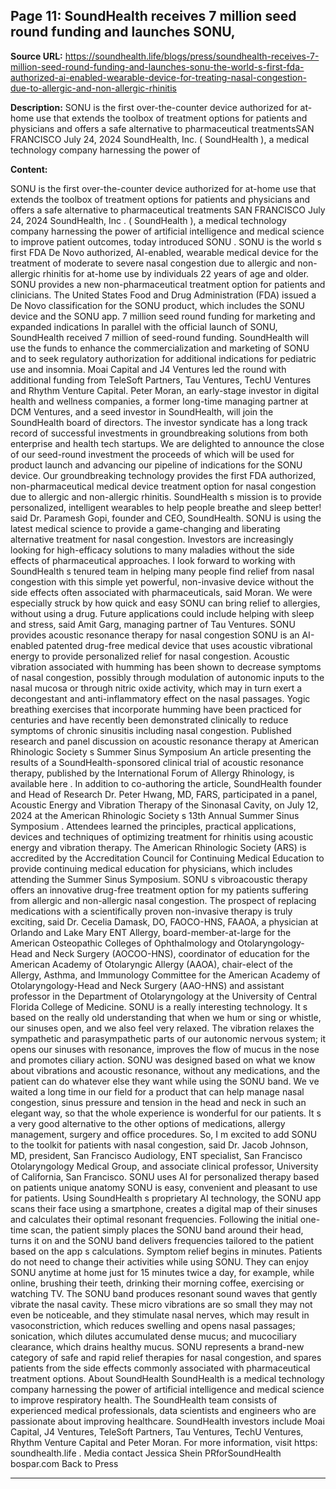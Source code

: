 ## Page 11: SoundHealth receives 7 million seed round funding and launches SONU,

**Source URL:** https://soundhealth.life/blogs/press/soundhealth-receives-7-million-seed-round-funding-and-launches-sonu-the-world-s-first-fda-authorized-ai-enabled-wearable-device-for-treating-nasal-congestion-due-to-allergic-and-non-allergic-rhinitis

**Description:** SONU is the first over-the-counter device authorized for at-home use that extends the toolbox of treatment options for patients and physicians and offers a safe alternative to pharmaceutical treatmentsSAN FRANCISCO July 24, 2024 SoundHealth, Inc. ( SoundHealth ), a medical technology company harnessing the power of

**Content:**

SONU is the first over-the-counter device authorized for at-home use that extends the toolbox of treatment options for patients and physicians and offers a safe alternative to pharmaceutical treatments SAN FRANCISCO July 24, 2024 SoundHealth, Inc . ( SoundHealth ), a medical technology company harnessing the power of artificial intelligence and medical science to improve patient outcomes, today introduced SONU . SONU is the world s first FDA De Novo authorized, AI-enabled, wearable medical device for the treatment of moderate to severe nasal congestion due to allergic and non-allergic rhinitis for at-home use by individuals 22 years of age and older. SONU provides a new non-pharmaceutical treatment option for patients and clinicians. The United States Food and Drug Administration (FDA) issued a De Novo classification for the SONU product, which includes the SONU device and the SONU app. 7 million seed round funding for marketing and expanded indications In parallel with the official launch of SONU, SoundHealth received 7 million of seed-round funding. SoundHealth will use the funds to enhance the commercialization and marketing of SONU and to seek regulatory authorization for additional indications for pediatric use and insomnia. Moai Capital and J4 Ventures led the round with additional funding from TeleSoft Partners, Tau Ventures, TechU Ventures and Rhythm Venture Capital. Peter Moran, an early-stage investor in digital health and wellness companies, a former long-time managing partner at DCM Ventures, and a seed investor in SoundHealth, will join the SoundHealth board of directors. The investor syndicate has a long track record of successful investments in groundbreaking solutions from both enterprise and health tech startups. We are delighted to announce the close of our seed-round investment the proceeds of which will be used for product launch and advancing our pipeline of indications for the SONU device. Our groundbreaking technology provides the first FDA authorized, non-pharmaceutical medical device treatment option for nasal congestion due to allergic and non-allergic rhinitis. SoundHealth s mission is to provide personalized, intelligent wearables to help people breathe and sleep better! said Dr. Paramesh Gopi, founder and CEO, SoundHealth. SONU is using the latest medical science to provide a game-changing and liberating alternative treatment for nasal congestion. Investors are increasingly looking for high-efficacy solutions to many maladies without the side effects of pharmaceutical approaches. I look forward to working with SoundHealth s tenured team in helping many people find relief from nasal congestion with this simple yet powerful, non-invasive device without the side effects often associated with pharmaceuticals, said Moran. We were especially struck by how quick and easy SONU can bring relief to allergies, without using a drug. Future applications could include helping with sleep and stress, said Amit Garg, managing partner of Tau Ventures. SONU provides acoustic resonance therapy for nasal congestion SONU is an AI-enabled patented drug-free medical device that uses acoustic vibrational energy to provide personalized relief for nasal congestion. Acoustic vibration associated with humming has been shown to decrease symptoms of nasal congestion, possibly through modulation of autonomic inputs to the nasal mucosa or through nitric oxide activity, which may in turn exert a decongestant and anti-inflammatory effect on the nasal passages. Yogic breathing exercises that incorporate humming have been practiced for centuries and have recently been demonstrated clinically to reduce symptoms of chronic sinusitis including nasal congestion. Published research and panel discussion on acoustic resonance therapy at American Rhinologic Society s Summer Sinus Symposium An article presenting the results of a SoundHealth-sponsored clinical trial of acoustic resonance therapy, published by the International Forum of Allergy Rhinology, is available here . In addition to co-authoring the article, SoundHealth founder and Head of Research Dr. Peter Hwang, MD, FARS, participated in a panel, Acoustic Energy and Vibration Therapy of the Sinonasal Cavity, on July 12, 2024 at the American Rhinologic Society s 13th Annual Summer Sinus Symposium . Attendees learned the principles, practical applications, devices and techniques of optimizing treatment for rhinitis using acoustic energy and vibration therapy. The American Rhinologic Society (ARS) is accredited by the Accreditation Council for Continuing Medical Education to provide continuing medical education for physicians, which includes attending the Summer Sinus Symposium. SONU s vibroacoustic therapy offers an innovative drug-free treatment option for my patients suffering from allergic and non-allergic nasal congestion. The prospect of replacing medications with a scientifically proven non-invasive therapy is truly exciting, said Dr. Cecelia Damask, DO, FAOCO-HNS, FAAOA, a physician at Orlando and Lake Mary ENT Allergy, board-member-at-large for the American Osteopathic Colleges of Ophthalmology and Otolaryngology-Head and Neck Surgery (AOCOO-HNS), coordinator of education for the American Academy of Otolaryngic Allergy (AAOA), chair-elect of the Allergy, Asthma, and Immunology Committee for the American Academy of Otolaryngology-Head and Neck Surgery (AAO-HNS) and assistant professor in the Department of Otolaryngology at the University of Central Florida College of Medicine. SONU is a really interesting technology. It s based on the really old understanding that when we hum or sing or whistle, our sinuses open, and we also feel very relaxed. The vibration relaxes the sympathetic and parasympathetic parts of our autonomic nervous system; it opens our sinuses with resonance, improves the flow of mucus in the nose and promotes ciliary action. SONU was designed based on what we know about vibrations and acoustic resonance, without any medications, and the patient can do whatever else they want while using the SONU band. We ve waited a long time in our field for a product that can help manage nasal congestion, sinus pressure and tension in the head and neck in such an elegant way, so that the whole experience is wonderful for our patients. It s a very good alternative to the other options of medications, allergy management, surgery and office procedures. So, I m excited to add SONU to the toolkit for patients with nasal congestion, said Dr. Jacob Johnson, MD, president, San Francisco Audiology, ENT specialist, San Francisco Otolaryngology Medical Group, and associate clinical professor, University of California, San Francisco. SONU uses AI for personalized therapy based on patients unique anatomy SONU is easy, convenient and pleasant to use for patients. Using SoundHealth s proprietary AI technology, the SONU app scans their face using a smartphone, creates a digital map of their sinuses and calculates their optimal resonant frequencies. Following the initial one-time scan, the patient simply places the SONU band around their head, turns it on and the SONU band delivers frequencies tailored to the patient based on the app s calculations. Symptom relief begins in minutes. Patients do not need to change their activities while using SONU. They can enjoy SONU anytime at home just for 15 minutes twice a day, for example, while online, brushing their teeth, drinking their morning coffee, exercising or watching TV. The SONU band produces resonant sound waves that gently vibrate the nasal cavity. These micro vibrations are so small they may not even be noticeable, and they stimulate nasal nerves, which may result in vasoconstriction, which reduces swelling and opens nasal passages; sonication, which dilutes accumulated dense mucus; and mucociliary clearance, which drains healthy mucus. SONU represents a brand-new category of safe and rapid relief therapies for nasal congestion, and spares patients from the side effects commonly associated with pharmaceutical treatment options. About SoundHealth SoundHealth is a medical technology company harnessing the power of artificial intelligence and medical science to improve respiratory health. The SoundHealth team consists of experienced medical professionals, data scientists and engineers who are passionate about improving healthcare. SoundHealth investors include Moai Capital, J4 Ventures, TeleSoft Partners, Tau Ventures, TechU Ventures, Rhythm Venture Capital and Peter Moran. For more information, visit https: soundhealth.life . Media contact Jessica Shein PRforSoundHealth bospar.com Back to Press

---
